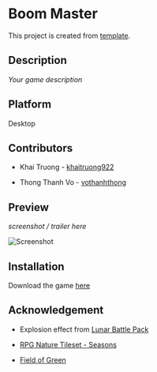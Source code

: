 # Boom Master

This project is created from [template](https://github.com/khaitruong922/unity-2d-desktop-template/).

## Description

*Your game description*

## Platform

Desktop

## Contributors

- Khai Truong - [khaitruong922](https://github.com/khaitruong922)

- Thong Thanh Vo - [vothanhthong](https://github.com/vothanhthong)

## Preview

*screenshot / trailer here*

![Screenshot](relative/path/to/screenshot.png)

## Installation

Download the game [here](https://github.com/khaitruong922/unity-2d-desktop-template/)

## Acknowledgement

- Explosion effect from [Lunar Battle Pack](https://mattwalkden.itch.io/lunar-battle-pack)

- [RPG Nature Tileset - Seasons](https://stealthix.itch.io/rpg-nature-tileset)

- [Field of Green](https://guttykreum.itch.io/field-of-green)